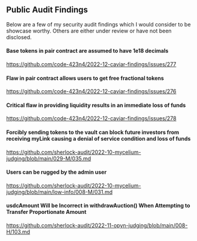 ## Public Audit Findings

Below are a few of my security audit findings which I would consider to be showcase worthy. 
Others are either under review or have not been disclosed. 

#### Base tokens in pair contract are assumed to have 1e18 decimals
https://github.com/code-423n4/2022-12-caviar-findings/issues/277


#### Flaw in pair contract allows users to get free fractional tokens
https://github.com/code-423n4/2022-12-caviar-findings/issues/276


#### Critical flaw in providing liquidity results in an immediate loss of funds
https://github.com/code-423n4/2022-12-caviar-findings/issues/278


#### Forcibly sending tokens to the vault can block future investors from receiving myLink causing a denial of service condition and loss of funds
https://github.com/sherlock-audit/2022-10-mycelium-judging/blob/main/029-M/035.md


#### Users can be rugged by the admin user
https://github.com/sherlock-audit/2022-10-mycelium-judging/blob/main/low-info/008-M/031.md


#### usdcAmount Will be Incorrect in withdrawAuction() When Attempting to Transfer Proportionate Amount
https://github.com/sherlock-audit/2022-11-opyn-judging/blob/main/008-H/103.md
